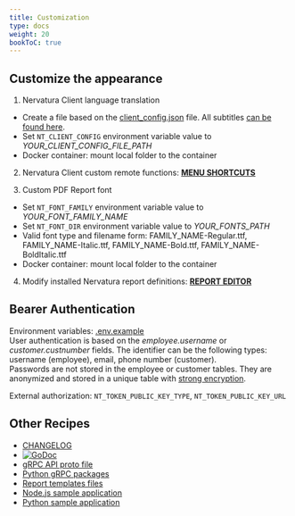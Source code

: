 ```yaml
---
title: Customization
type: docs
weight: 20
bookToC: true
---
```


## Customize the appearance

1. Nervatura Client language translation
- Create a file based on the [client_config.json](https://github.com/nervatura/nervatura/tree/master/dist) file. All subtitles [can be found here](https://raw.githubusercontent.com/nervatura/nervatura-client/master/src/config/locales.js).
- Set ```NT_CLIENT_CONFIG``` environment variable value to *YOUR_CLIENT_CONFIG_FILE_PATH*
- Docker container: mount local folder to the container

2. Nervatura Client custom remote functions: [**MENU SHORTCUTS**](/docs/client/settings/uimenu)

3. Custom PDF Report font
- Set ```NT_FONT_FAMILY``` environment variable value to *YOUR_FONT_FAMILY_NAME*
- Set ```NT_FONT_DIR``` environment variable value to *YOUR_FONTS_PATH*
- Valid font type and filename form: FAMILY_NAME-Regular.ttf, FAMILY_NAME-Italic.ttf, FAMILY_NAME-Bold.ttf, FAMILY_NAME-BoldItalic.ttf
- Docker container: mount local folder to the container

4. Modify installed Nervatura report definitions: [**REPORT EDITOR**](/docs/client/program/editor)

## Bearer Authentication

Environment variables: [.env.example](https://github.com/nervatura/nervatura-service/blob/master/.env.example)<br />
User authentication is based on the *employee.username* or *customer.custnumber* fields. The identifier can be the following types: username (employee), email, phone number (customer).<br />
Passwords are not stored in the employee or customer tables. They are anonymized and stored in a unique table with [strong encryption](https://github.com/P-H-C/phc-winner-argon2).

External authorization: ```NT_TOKEN_PUBLIC_KEY_TYPE```, ```NT_TOKEN_PUBLIC_KEY_URL```

## Other Recipes

- [CHANGELOG](https://raw.githubusercontent.com/nervatura/nervatura-service/master/CHANGELOG
)
- [![GoDoc](https://godoc.org/github.com/nervatura/nervatura-service?status.svg)](https://godoc.org/github.com/nervatura/nervatura-service)
- [gRPC API proto file](https://github.com/nervatura/nervatura/tree/master/dist)
- [Python gRPC packages](https://pypi.org/project/nervatura/)
- [Report templates files](https://github.com/nervatura/nervatura-service/tree/master/pkg/utils/static/templates)
- [Node.js sample application](https://github.com/nervatura/nervatura-express)
- [Python sample application](https://github.com/nervatura/nervatura-fastapi)
